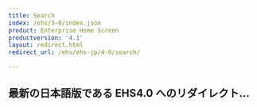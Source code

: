 ```yaml
---
title: Search
index: /ehs/3-0/index.json
product: Enterprise Home Screen
productversion: '4.1'
layout: redirect.html
redirect_url: /ehs/ehs-jp/4-0/search/

---
```


## 最新の日本語版である EHS4.0 へのリダイレクト...













